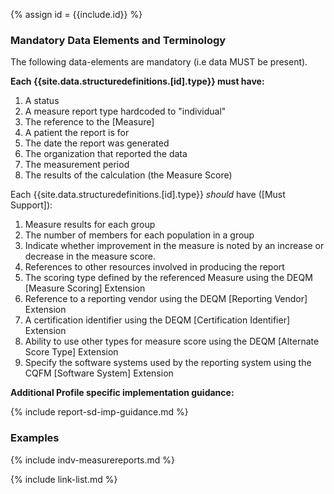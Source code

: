 {% assign id = {{include.id}} %}

### Mandatory Data Elements and Terminology

The following data-elements are mandatory (i.e data MUST be present).

**Each {{site.data.structuredefinitions.[id].type}} must have:**

1. A status
1. A measure report type hardcoded to "individual"
1. The reference to the [Measure]
1. A patient the report is for
1. The date the report was generated
1. The organization that reported the data
1. The measurement period
1. The results of the calculation (the Measure Score)


Each {{site.data.structuredefinitions.[id].type}} *should* have ([Must Support]):

1. Measure results for each group
1. The number of members for each population in a group
1. Indicate whether improvement in the measure is noted by an increase or decrease in the measure score.
1. References to other resources involved in producing the report
1. The scoring type defined by the referenced Measure using the DEQM [Measure Scoring] Extension
1. Reference to a reporting vendor using the DEQM [Reporting Vendor] Extension
1. A certification identifier using the DEQM [Certification Identifier] Extension
1. Ability to use other types for measure score using the DEQM [Alternate Score Type] Extension
1. Specify the software systems used by the reporting system using the CQFM [Software System] Extension

**Additional Profile specific implementation guidance:**

{% include report-sd-imp-guidance.md %}

### Examples

{% include indv-measurereports.md %}

{% include link-list.md %}
